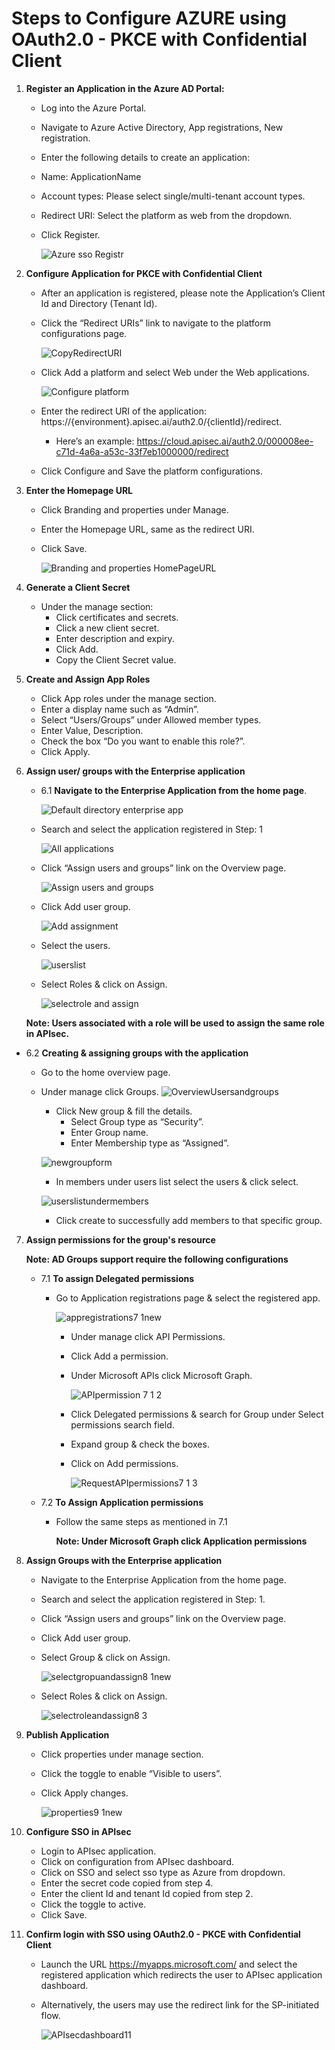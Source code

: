 # **Steps to Configure AZURE using OAuth2.0 - PKCE with Confidential Client**

1.  **Register an Application in the Azure AD Portal:**
    - Log into the Azure Portal.
    - Navigate to Azure Active Directory, App registrations, New registration.
    - Enter the following details to create an application:
    - Name: ApplicationName
    - Account types: Please select single/multi-tenant account types.
    - Redirect URI: Select the platform as web from the dropdown.
    - Click Register.
    
        ![Azure sso Registr](https://github.com/user-attachments/assets/ab356e4b-2339-445e-8b06-1dcc7f99cf9b)


2. **Configure Application for PKCE  with Confidential Client**
      - After an application is registered, please note the Application’s Client Id and Directory (Tenant Id).
      - Click the “Redirect URIs” link to navigate to the platform configurations page.

        ![CopyRedirectURI](https://github.com/user-attachments/assets/f761fb82-b0db-4220-900f-986bcf741fed)

      - Click Add a platform and select Web under the Web applications.

        ![Configure platform](https://github.com/user-attachments/assets/cddb02d0-90f2-4705-b981-efc29fe8907b)

      - Enter the redirect URI of the application: https://{environment}.apisec.ai/auth2.0/{clientId}/redirect.
        - Here’s an example: https://cloud.apisec.ai/auth2.0/000008ee-c71d-4a6a-a53c-33f7eb1000000/redirect

      - Click Configure and Save the platform configurations.

3. **Enter the Homepage URL**
      - Click Branding and properties under Manage.
      - Enter the Homepage URL, same as the redirect URI.
      - Click Save.

        ![Branding and properties HomePageURL](https://github.com/user-attachments/assets/8e182daa-605c-49ad-ac12-57fdcc8abd13)

4. **Generate a Client Secret**
      - Under the manage section: 
        - Click certificates and secrets.
        - Click a new client secret.
        - Enter description and expiry.
        - Click Add.
        - Copy the Client Secret value.
      
5. **Create and Assign App Roles**
      - Click App roles under the manage section.
      - Enter a display name such as “Admin”.
      - Select “Users/Groups” under Allowed member types.
      - Enter Value, Description.
      - Check the box “Do you want to enable this role?”.
      - Click Apply.
    
6. **Assign user/ groups with the Enterprise application**
      - 6.1 **Navigate to the Enterprise Application from the home page**.

          ![Default directory enterprise app](https://github.com/user-attachments/assets/dfcadfc0-ae03-4323-a8b0-bcb22451026d)

      - Search and select the application registered in Step: 1

          ![All applications](https://github.com/user-attachments/assets/824c2acc-a1e1-44be-9e7f-728984de84da)

      - Click “Assign users and groups” link on the Overview page.

          ![Assign users and groups](https://github.com/user-attachments/assets/0f3e823f-1c7a-4e94-a429-9ee39578db50)

      - Click Add user group.

          ![Add assignment](https://github.com/user-attachments/assets/0fdb7427-aee9-4f51-b063-41aea8da2dd2)

      - Select the users.

          ![userslist](https://github.com/user-attachments/assets/d4925c87-5703-4842-bb57-04ea7f479c6d)

      - Select Roles & click on Assign.

          ![selectrole and assign](https://github.com/user-attachments/assets/2c43efad-1641-463a-ac21-41e5f7ff8852)

      **Note: Users associated with a role will be used to assign the same role in APIsec.**

- 6.2 **Creating & assigning groups with the application**
    - Go to the home overview page.
    - Under manage click Groups.
    ![OverviewUsersandgroups](https://github.com/user-attachments/assets/62b63b0e-77f7-4ecd-88d3-c78cc38c4552)

      - Click New group & fill the details.
        - Select Group type as “Security”.
        - Enter Group name.
        - Enter Membership type as “Assigned”.

      ![newgroupform](https://github.com/user-attachments/assets/44db6796-d645-41ee-912b-5b4d2b5a13f5)

        - In members under users list select the users & click select.

      ![userslistundermembers](https://github.com/user-attachments/assets/2eadd037-cd37-4cd5-9875-01fc84330aab)

        - Click create to successfully add members to that specific group.         

7. **Assign permissions for the group's resource**
   
   **Note: AD Groups support require the following configurations**
   
    - 7.1 **To assign Delegated permissions**
      - Go to Application registrations page & select the registered app.
      
        ![appregistrations7 1new](https://github.com/user-attachments/assets/bca55601-7366-4132-9331-d53e282e1846)

        - Under manage click API Permissions.
        - Click Add a permission.
        - Under Microsoft APIs click Microsoft Graph.
   
            ![APIpermission 7 1 2](https://github.com/user-attachments/assets/b7e3e9b7-7ae9-49c6-bbd4-0fcae8482b8b)

        - Click Delegated permissions & search for Group under Select permissions search field.
        - Expand group & check the boxes.
        - Click on Add permissions.
   
            ![RequestAPIpermissions7 1 3](https://github.com/user-attachments/assets/ebe3736c-b11d-4a4a-b181-afc72b9307ec)

   - 7.2 **To Assign Application permissions**
        - Follow the same steps as mentioned in 7.1
        
          **Note: Under Microsoft Graph click Application permissions**

8. **Assign Groups with the Enterprise application**
      - Navigate to the Enterprise Application from the home page.
      - Search and select the application registered in Step: 1.
      - Click “Assign users and groups” link on the Overview page.
      - Click Add user group.
      - Select Group & click on Assign.

        ![selectgropuandassign8 1new](https://github.com/user-attachments/assets/2764970d-9c3b-483a-bb99-311983328a40)

    - Select Roles & click on Assign.

        ![selectroleandassign8 3](https://github.com/user-attachments/assets/bee422a4-09fd-48b6-8a54-8d33e07f67c3)
  
9. **Publish Application**
      - Click properties under manage section.
      - Click the toggle to enable “Visible to users”.
      - Click Apply changes.

          ![properties9 1new](https://github.com/user-attachments/assets/403855f8-3793-4846-a5d8-bd4da964b4cf)

10. **Configure SSO in APIsec**
      - Login to APIsec application.
      - Click on configuration from APIsec dashboard.
      - Click on SSO and select sso type as Azure from dropdown.
      - Enter the secret code copied from step 4.
      - Enter the client Id and tenant Id copied from step 2.
      - Click the toggle to active.
      - Click Save.

11. **Confirm login with SSO using OAuth2.0 - PKCE with Confidential Client**
      - Launch the URL https://myapps.microsoft.com/  and select the registered application which redirects the user to APIsec application dashboard.
      - Alternatively, the users may use the redirect link for the SP-initiated flow.

          ![APIsecdashboard11](https://github.com/user-attachments/assets/d99b7ac1-7e1a-4cc4-a243-ea70b05d4541)
